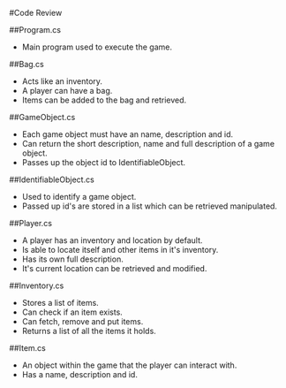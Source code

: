 #Code Review

##Program.cs
+ Main program used to execute the game.

##Bag.cs
+ Acts like an inventory.
+ A player can have a bag.
+ Items can be added to the bag and retrieved.

##GameObject.cs
+ Each game object must have an name, description and id.
+ Can return the short description, name and full description of a game object.
+ Passes up the object id to IdentifiableObject.

##IdentifiableObject.cs
+ Used to identify a game object.
+ Passed up id's are stored in a list which can be retrieved manipulated.

##Player.cs
+ A player has an inventory and location by default.
+ Is able to locate itself and other items in it's inventory.
+ Has its own full description.
+ It's current location can be retrieved and modified.

##Inventory.cs
+ Stores a list of items.
+ Can check if an item exists.
+ Can fetch, remove and put items.
+ Returns a list of all the items it holds.

##Item.cs
+ An object within the game that the player can interact with.
+ Has a name, description and id.
